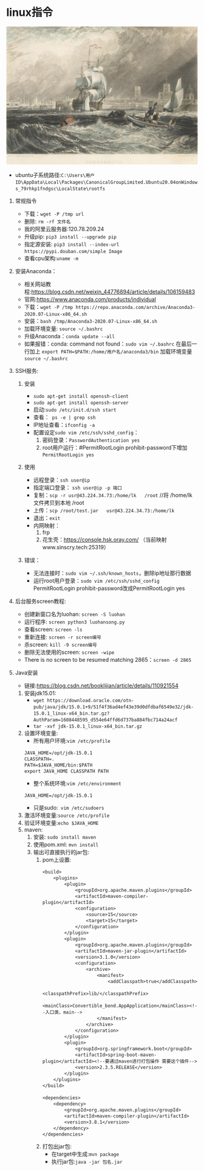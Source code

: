 # linux指令
![Image text](./bg.jpg)

* ubuntu子系统路径:`C:\Users\用户ID\AppData\Local\Packages\CanonicalGroupLimited.Ubuntu20.04onWindows_79rhkp1fndgsc\LocalState\rootfs`

1. 常规指令
	* 下载：`wget -P /tmp url`
	* 删除: `rm -rf 文件名`
	* 我的阿里云服务器:120.78.209.24
	* 升级pip: `pip3 install --upgrade pip`
	* 指定源安装: `pip3 install --index-url https://pypi.douban.com/simple Image`
	* 查看cpu架构:`uname -m`
	
2. 安装Anaconda：
	* 相关网站教程:https://blog.csdn.net/weixin_44776894/article/details/106159483
	* 官网:https://www.anaconda.com/products/individual
	* 下载：`wget -P /tmp https://repo.anaconda.com/archive/Anaconda3-2020.07-Linux-x86_64.sh`
	* 安装：`bash /tmp/Anaconda3-2020.07-Linux-x86_64.sh`
	* 加载环境变量: `source ~/.bashrc`
	* 升级Anaconda：`conda update --all`
	* 如果报错：conda: command not found：`sudo vim ~/.bashrc` 在最后一行加上 `export PATH=$PATH:/home/用户名/anaconda3/bin` 加载环境变量`source ~/.bashrc`

3. SSH服务:
	1. 安装
		* `sudo apt-get install openssh-client`
		* `sudo apt-get install openssh-server`
		* 启动:`sudo /etc/init.d/ssh start`
		* 查看：` ps -e | grep ssh`
		* IP地址查看：`ifconfig -a`
		* 配置设定`sudo vim /etc/ssh/sshd_config`：
			1. 密码登录：`PasswordAuthentication yes`
			2. root用户运行：#PermitRootLogin prohibit-password下增加`PermitRootLogin yes`
	2. 使用
		* 远程登录：`ssh user@ip`
		* 指定端口登录： `ssh user@ip -p 端口`
		* 复制：`scp -r usr@43.224.34.73:/home/lk   /root`  //将 /home/lk 文件拷贝到本地 /root 
		* 上传：`scp /root/test.jar   usr@43.224.34.73:/home/lk`
		* 退出：`exit`
		* 内网映射：
			1. frp
			2. 花生壳：https://console.hsk.oray.com/ （当前映射www.sinscry.tech:25319）
	
	3. 错误：
		* 无法连接时：`sudo vim ~/.ssh/known_hosts`，删除ip地址那行数据
		* 运行root用户登录：`sudo vim /etc/ssh/sshd_config` PermitRootLogin prohibit-password改成PermitRootLogin yes

4. 后台服务screen教程:
	* 创建新窗口名为luohan: `screen -S luohan`
	* 运行程序: `screen python3 luohansong.py`
	* 查看screen: `screen -ls`
	* 重新连接: `screen -r screen编号`
	* 杀screen: `kill -9 screen编号`
	* 删除无法使用的screen: `screen -wipe`
	* There is no screen to be resumed matching 2865：`screen -d 2865`
	
5. Java安装
	* 链接:https://blog.csdn.net/booklijian/article/details/110921554
	1. 安装jdk15.01:
		* `wget https://download.oracle.com/otn-pub/java/jdk/15.0.1+9/51f4f36ad4ef43e39d0dfdbaf6549e32/jdk-15.0.1_linux-x64_bin.tar.gz?AuthParam=1608448595_d554e64ffd6d737ba884fbc714a24acf`
		*  `tar -xvf jdk-15.0.1_linux-x64_bin.tar.gz`
	2. 设置环境变量:
		* 所有用户环境:`vim /etc/profile`
		```
		JAVA_HOME=/opt/jdk-15.0.1
		CLASSPATH=.
		PATH=$JAVA_HOME/bin:$PATH
		export JAVA_HOME CLASSPATH PATH
		```
		* 整个系统环境:`vim /etc/environment`
		```
		JAVA_HOME=/opt/jdk-15.0.1
		```
		* 只是sudo:` vim /etc/sudoers`
	3. 激活环境变量:`source /etc/profile`
	4. 验证环境变量:`echo $JAVA_HOME`
	5. maven:
		1. 安装: `sudo install maven`
		2. 使用pom.xml: `mvn install`
		3. 输出可直接执行的jar包:
			1. pom上设置:
				```
				<build>
					<plugins>
						<plugin>
							<groupId>org.apache.maven.plugins</groupId>
							<artifactId>maven-compiler-plugin</artifactId>
							<configuration>
								<source>15</source>
								<target>15</target>
							</configuration>
						</plugin>
						<plugin>
							<groupId>org.apache.maven.plugins</groupId>
							<artifactId>maven-jar-plugin</artifactId>
							<version>3.1.0</version>
							<configuration>
								<archive>
									<manifest>
										<addClasspath>true</addClasspath>
										<classpathPrefix>lib/</classpathPrefix>
										<mainClass>Convertible_bond.AppApplication</mainClass><!--入口类，main-->
									</manifest>
								</archive>
							</configuration>
						</plugin>
						<plugin>
							<groupId>org.springframework.boot</groupId>
							<artifactId>spring-boot-maven-plugin</artifactId><!--要通过maven进行打包操作 需要这个插件-->
							<version>2.3.5.RELEASE</version>
						</plugin>
					</plugins>
				</build>
				
				<dependencies>
					<dependency>
						<groupId>org.apache.maven.plugins</groupId>
						<artifactId>maven-compiler-plugin</artifactId>
						<version>3.8.1</version>
					</dependency>
				</dependencies>
				```
			2. 打包出jar包:
				* 在target中生成:`mvn package`
				* 执行jar包:`java -jar 包名.jar`
		
